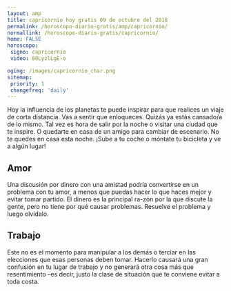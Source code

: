 ```yaml
---
layout: amp
title: capricornio hoy gratis 09 de octubre del 2018 
permalink: /horoscopo-diario-gratis/amp/capricornio/
normallink: /horoscopo-diario-gratis/capricornio/
home: FALSE
horoscopo:
 signo: capricornio
 video: 80LyzlLgE-o

ogimg: /images/capricornio_char.png
sitemap:
 priority: 1
 changefreq: 'daily'
---
```



Hoy la influencia de los planetas te puede inspirar para que realices un viaje de corta distancia. Vas a sentir que enloqueces. Quizás ya estás cansado/a de lo mismo. Tal vez es hora de salir por la noche o visitar una ciudad que te inspire. O quedarte en casa de un amigo para cambiar de escenario. No te quedes en casa esta noche. ¡Sube a tu coche o móntate tu bicicleta y ve a algún lugar!

## Amor

Una discusión por dinero con una amistad podría convertirse en un problema con tu amor, a menos que puedas hacer lo que haces mejor y evitar tomar partido. El dinero es la principal ra-zón por la que discute la gente, pero no tiene por qué causar problemas. Resuelve el problema y luego olvídalo.

## Trabajo

Este no es el momento para manipular a los demás o terciar en las elecciones que esas personas deben tomar. Hacerlo causará una gran confusión en tu lugar de trabajo y no generará otra cosa más que resentimiento –es decir, justo la clase de situación que te conviene evitar a toda costa.